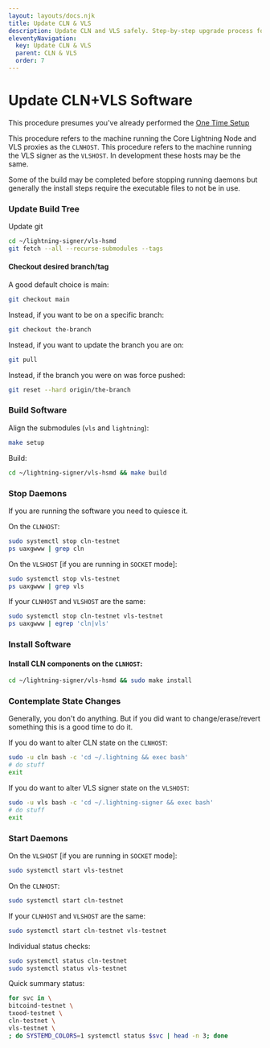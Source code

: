 ```yaml
---
layout: layouts/docs.njk
title: Update CLN & VLS
description: Update CLN and VLS safely. Step-by-step upgrade process for Lightning nodes with proper daemon management and state preservation.
eleventyNavigation:
  key: Update CLN & VLS
  parent: CLN & VLS
  order: 7
---
```




# Update CLN+VLS Software

This procedure presumes you've already performed the [One Time Setup](./one-time-setup.md)

This procedure refers to the machine running the Core Lightning Node
and VLS proxies as the `CLNHOST`.  This procedure refers to the
machine running the VLS signer as the `VLSHOST`.  In development these
hosts may be the same.

Some of the build may be completed before stopping running daemons but
generally the install steps require the executable files to not be in
use.

### Update Build Tree

Update git 

```bash
cd ~/lightning-signer/vls-hsmd
git fetch --all --recurse-submodules --tags
```

#### Checkout desired branch/tag

A good default choice is main:
```bash
git checkout main
```

Instead, if you want to be on a specific branch:
```bash
git checkout the-branch
```

Instead, if you want to update the branch you are on:
```bash
git pull
```

Instead, if the branch you were on was force pushed:
```bash
git reset --hard origin/the-branch
```

### Build Software

Align the submodules (`vls` and `lightning`):
```bash
make setup
```

Build:
```bash
cd ~/lightning-signer/vls-hsmd && make build
```

### Stop Daemons

If you are running the software you need to quiesce it.

On the `CLNHOST`:
```bash
sudo systemctl stop cln-testnet
ps uaxgwww | grep cln
```

On the `VLSHOST` [if you are running in `SOCKET` mode]:
```bash
sudo systemctl stop vls-testnet
ps uaxgwww | grep vls
```

If your `CLNHOST` and `VLSHOST` are the same:
```bash
sudo systemctl stop cln-testnet vls-testnet
ps uaxgwww | egrep 'cln|vls'
```


### Install Software

#### Install CLN components on the `CLNHOST`:
```bash
cd ~/lightning-signer/vls-hsmd && sudo make install
```

### Contemplate State Changes

Generally, you don't do anything.  But if you did want to
change/erase/revert something this is a good time to do it.

If you do want to alter CLN state on the `CLNHOST`:
```bash
sudo -u cln bash -c 'cd ~/.lightning && exec bash'
# do stuff
exit
```

If you do want to alter VLS signer state on the `VLSHOST`:
```bash
sudo -u vls bash -c 'cd ~/.lightning-signer && exec bash'
# do stuff
exit
```

### Start Daemons

On the `VLSHOST` [if you are running in `SOCKET` mode]:
```bash
sudo systemctl start vls-testnet
```

On the `CLNHOST`:
```bash
sudo systemctl start cln-testnet
```

If your `CLNHOST` and `VLSHOST` are the same:
```bash
sudo systemctl start cln-testnet vls-testnet
```

Individual status checks:
```bash
sudo systemctl status cln-testnet
sudo systemctl status vls-testnet
```

Quick summary status:
```bash
for svc in \
bitcoind-testnet \
txood-testnet \
cln-testnet \
vls-testnet \
; do SYSTEMD_COLORS=1 systemctl status $svc | head -n 3; done
```
